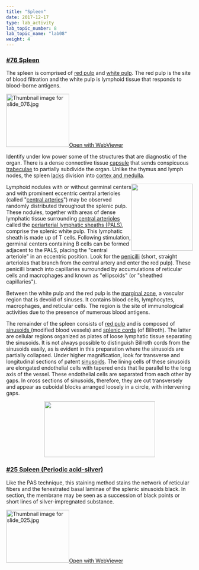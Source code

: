 ```yaml
---
title: "Spleen"
date: 2017-12-17
type: lab_activity
lab_topic_number: 8
lab_topic_name: "lab08"
weight: 4
---
```

<div class="entrybody">
						<h3><u>#76 Spleen</u></h3>

<p>The spleen is comprised of <u>red pulp</u> and <u>white pulp</u>. The red pulp is the site of blood filtration and the white pulp is lymphoid tissue that responds to blood-borne antigens.  </p>

<div class="thumbnail"> <a href="http://virtualslides.cumc.columbia.edu/76.svs/view.apml?" target="_blank"><img alt="Thumbnail image for slide_076.jpg" src="/assets/images/slide_076-thumb-170x143-1575.jpg" width="170" height="143" class="mt-image-left"></a><a href="http://virtualslides.cumc.columbia.edu/76.svs/view.apml?" target="_blank">Open with WebViewer</a></div>

<p>Identify under low power some of the structures that are diagnostic of the organ. There is a dense connective tissue <u>capsule</u> that sends conspicuous <u>trabeculae</u> to partially subdivide the organ. Unlike the thymus and lymph nodes, the spleen <u>lacks</u> division into <u>cortex and medulla</u>. </p>

<p><img src="/assets/images/76%20spleen%20-%20central%20artery%20and%20germinal%20center.jpg" style="width:166px; height:180px; float:right;">Lymphoid nodules with or without germinal centers and with prominent eccentric central arterioles (called "<u>central arteries</u>") may be observed randomly distributed throughout the splenic pulp.  These nodules, together with areas of dense lymphatic tissue surrounding <u>central arterioles</u> called the <u>periarterial lymphatic sheaths (PALS)</u>, comprise the splenic white pulp. This lymphatic sheath is made up of T cells.  Following stimulation, germinal centers containing B cells can be formed adjacent to the <span class="caps">PALS, </span>placing the "central arteriole" in an eccentric position. Look for the <u>penicilli</u> (short, straight arterioles that branch from the central artery and enter the red pulp). These penicilli branch into capillaries surrounded by accumulations of reticular cells and macrophages and known as "ellipsoids" (or "sheathed capillaries"). </p>

<p>Between the white pulp and the red pulp is the <u>marginal zone</u>, a vascular region that is devoid of sinuses.  It contains blood cells, lymphocytes, macrophages, and reticular cells. The region is the site of immunological activities due to the presence of numerous blood antigens.</p>

The remainder of the spleen consists of <u>red pulp</u> and is composed of <u>sinusoids </u>(modified blood vessels) and <u>splenic cords</u> (of Billroth).  The latter are cellular regions organized as plates of loose lymphatic tissue separating the sinusoids. It is not always possible to distinguish Billroth cords from the sinusoids easily, as is evident in this preparation where the sinusoids are partially collapsed.  Under higher magnification, look for transverse and longitudinal sections of patent <u>sinusoids</u>. The lining cells of these sinusoids are elongated endothelial cells with tapered ends that lie parallel to the long axis of the vessel.  These endothelial cells are separated from each other by gaps.  In cross sections of sinusoids, therefore, they are cut transversely and appear as cuboidal blocks arranged loosely in a circle, with intervening gaps.<br>
<div style="text-align: center;"><img src="/assets/images/76%20spleen.jpg" style="width:299px; height:150px;"></div>


<h3><u>#25 Spleen (Periodic acid-silver)</u></h3>

<p>Like the <span class="caps">PAS </span>technique, this staining method stains the network of reticular fibers and the fenestrated basal laminae of the splenic sinusoids black.  In section, the membrane may be seen as a succession of black points or short lines of silver-impregnated substance.</p>

<div class="thumbnail"> <a href="http://virtualslides.cumc.columbia.edu/25.svs/view.apml?" target="_blank"><img alt="Thumbnail image for slide_025.jpg" src="/assets_c/2009/07/slide_025-thumb-170x142-1449.jpg" width="170" height="142" class="mt-image-left"></a><a href="http://virtualslides.cumc.columbia.edu/25.svs/view.apml?" target="_blank">Open with WebViewer</a></div>
						
						
</div>
